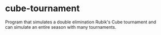 # cube-tournament
Program that simulates a double elimination Rubik's Cube tournament and can simulate an entire season with many tournaments.
